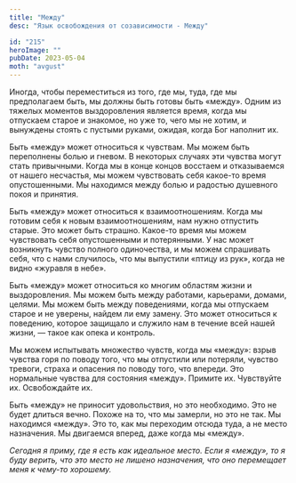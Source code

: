 ```yaml
---
title: "Между"
desc: "Язык освобождения от созависимости - Между"

id: "215"
heroImage: ""
pubDate: 2023-05-04
moth: "avgust"
---
```


Иногда, чтобы переместиться из того, где мы, туда, где мы предполагаем быть,
мы должны быть готовы быть «между». Одним из тяжелых моментов выздоровления
является время, когда мы отпускаем старое и знакомое, но уже то, чего мы не
хотим, и вынуждены стоять с пустыми руками, ожидая, когда Бог наполнит их.

Быть «между» может относиться к чувствам. Мы можем быть переполнены болью и
гневом. В некоторых случаях эти чувства могут стать привычными. Когда мы в
конце концов восстаем и отказываемся от нашего несчастья, мы можем чувствовать
себя какое-то время опустошенными. Мы находимся между болью и радостью
душевного покоя и принятия.

Быть «между» может относиться к взаимоотношениям. Когда мы готовим себя к
новым взаимоотношениям, нам нужно отпустить старые. Это может быть страшно.
Какое-то время мы можем чувствовать себя опустошенными и потерянными. У нас
может возникнуть чувство полного одиночества, и мы можем спрашивать себя, что
с нами случилось, что мы выпустили «птицу из рук», когда не видно «журавля в
небе».

Быть «между» может относиться ко многим областям жизни и выздоровления. Мы
можем быть между работами, карьерами, домами, целями. Мы можем быть между
поведениями, когда мы отпускаем старое и не уверены, найдем ли ему замену. Это
может относиться к поведению, которое защищало и служило нам в течение всей
нашей жизни, — такое как опека и контроль.

Мы можем испытывать множество чувств, когда мы «между»: взрыв чувства горя по
поводу того, что мы отпустили или потеряли, чувство тревоги, страха и опасения
по поводу того, что впереди. Это нормальные чувства для состояния «между».
Примите их. Чувствуйте их. Освобождайте их.

Быть «между» не приносит удовольствия, но это необходимо. Это не будет длиться
вечно. Похоже на то, что мы замерли, но это не так. Мы находимся «между». Это
то, как мы переходим отсюда туда, а не место назначения. Мы двигаемся вперед,
даже когда мы «между».

_Сегодня_ _я_ _приму,_ _где_ _я_ _есть_ _как_ _идеальное_ _место._ _Если_ _я_
_«между»,_ _то_ _я_ _буду_ _верить,_ _что_ _это_ _место_ _не_ _лишено_
_назначения,_ _что_ _оно_ _перемещает_ _меня_ _к_ _чему-то_ _хорошему._
